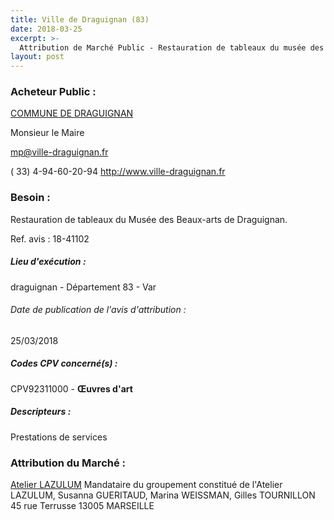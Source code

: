 ```yaml
---
title: Ville de Draguignan (83)
date: 2018-03-25
excerpt: >-
  Attribution de Marché Public - Restauration de tableaux du musée des Beaux-Arts
layout: post
---
```


### Acheteur Public : 
<a href="/acheteur-33/siren-218300507"> COMMUNE DE DRAGUIGNAN</a><br/>

Monsieur le Maire

mp@ville-draguignan.fr

( 33) 4-94-60-20-94
http://www.ville-draguignan.fr
### Besoin :

Restauration de tableaux du Musée des Beaux-arts de Draguignan.

Ref. avis : 18-41102


##### Lieu d'exécution :

draguignan - Département 83 - Var

###### Date de publication de l'avis d'attribution : 
25/03/2018

##### Codes CPV concerné(s) :
CPV92311000 - **Œuvres d'art** <br/>

##### Descripteurs :
Prestations de services <br/>

### Attribution du Marché :
<a href="/entreprise-257/siren-379230717"> Atelier LAZULUM</a>    Mandataire du groupement constitué de l'Atelier LAZULUM, Susanna GUERITAUD, Marina WEISSMAN, Gilles TOURNILLON 45 rue Terrusse 13005 MARSEILLE <br/>
